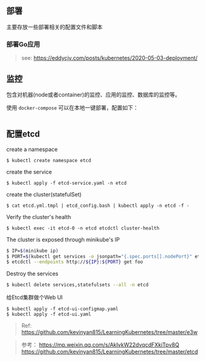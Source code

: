 ## 部署

主要存放一些部署相关的配置文件和脚本

### 部署Go应用

> see: https://eddycjy.com/posts/kubernetes/2020-05-03-deployment/


## 监控

包含对机器(node或者container)的监控、应用的监控、数据库的监控等。

使用 `docker-compose` 可以在本地一键部署，配置如下：

```yaml

```

## 配置etcd

create a namespace

`$ kubectl create namespace etcd`

create the service 

`$ kubectl apply -f etcd-service.yaml -n etcd`

create the cluster(statefulSet)

`$ cat etcd.yml.tmpl | etcd_config.bash | kubectl apply -n etcd -f -`

Verify the cluster's health

`$ kubectl exec -it etcd-0 -n etcd etcdctl cluster-health`

The cluster is exposed through minikube's IP

```bash
$ IP=$(minikube ip)
$ PORT=$(kubectl get services -o jsonpath="{.spec.ports[].nodePort}" etcd-client -n etcd)
$ etcdctl --endpoints http://${IP}:${PORT} get foo
```

Destroy the services

```bash
$ kubectl delete services,statefulsets --all -n etcd
```

给Etcd集群做个Web UI

```
$ kubectl apply -f etcd-ui-configmap.yaml
$ kubectl apply -f etcd-ui.yaml
```

> Ref: https://github.com/kevinyan815/LearningKubernetes/tree/master/e3w

> 参考： 
> https://mp.weixin.qq.com/s/AkIvkW22dvqcdFXkiTpv8Q
> https://github.com/kevinyan815/LearningKubernetes/tree/master/etcd